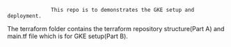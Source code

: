                   This repo is to demonstrates the GKE setup and deployment.

The terraform folder contains the terraform repository structure(Part A) and main.tf file which is for GKE setup(Part B).

